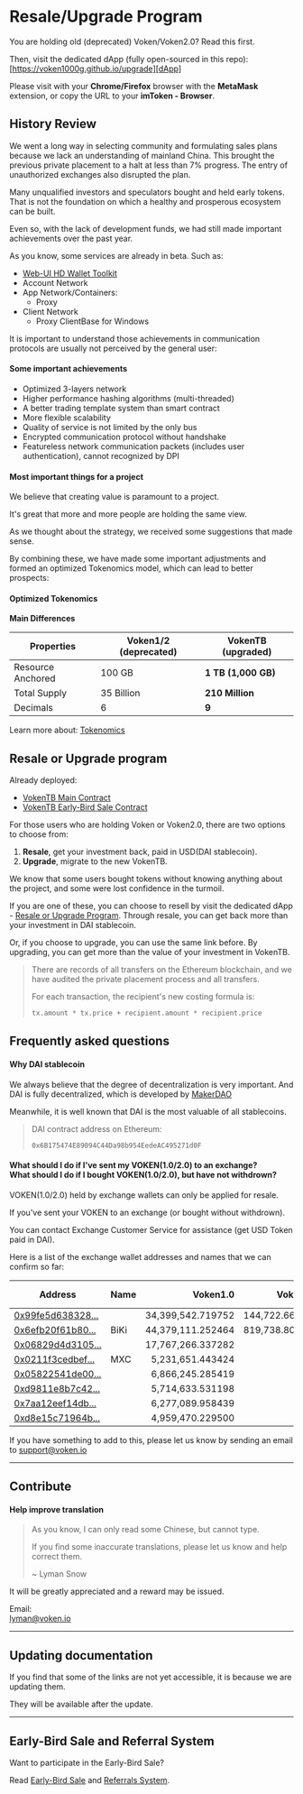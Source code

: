 # Resale/Upgrade Program

You are holding old (deprecated) Voken/Voken2.0? Read this first.

Then, visit the dedicated dApp (fully open-sourced in this repo):<br>
[https://voken1000g.github.io/upgrade][dApp]

Please visit with your **Chrome/Firefox** browser with the **MetaMask** extension,
or copy the URL to your **imToken - Browser**.


## History Review

We went a long way in selecting community and formulating sales plans
because we lack an understanding of mainland China.
This brought the previous private placement to a halt at less than 7% progress.
The entry of unauthorized exchanges also disrupted the plan.

Many unqualified investors and speculators bought and held early tokens.
That is not the foundation on which a healthy and prosperous ecosystem can be built.

Even so, with the lack of development funds,
we had still made important achievements over the past year.

As you know, some services are already in beta. Such as:

- [Web-UI HD Wallet Toolkit][Web-UI HD Wallet Toolkit]
- Account Network
- App Network/Containers:
	- Proxy
- Client Network
	- Proxy ClientBase for Windows

It is important to understand
those achievements in communication protocols
are usually not perceived by the general user:


#### Some important achievements

- Optimized 3-layers network
- Higher performance hashing algorithms (multi-threaded)
- A better trading template system than smart contract
- More flexible scalability
- Quality of service is not limited by the only bus
- Encrypted communication protocol without handshake
- Featureless network communication packets (includes user authentication),
  cannot recognized by DPI


#### Most important things for a project

We believe that creating value is paramount to a project.

It's great that more and more people are holding the same view.

As we thought about the strategy, we received some suggestions that made sense.

By combining these,
we have made some important adjustments
and formed an optimized Tokenomics model,
which can lead to better prospects:


#### Optimized Tokenomics

**Main Differences**

| Properties        | Voken1/2 (deprecated) | VokenTB (upgraded)  |
| ----------------- | --------------------- | ------------------- |
| Resource Anchored | 100 GB                | **1 TB (1,000 GB)** |
| Total Supply      | 35 Billion            | **210 Million**     |
| Decimals          | 6                     | **9**               |

Learn more about: [Tokenomics][Tokenomics]


## Resale or Upgrade program

Already deployed:

- [VokenTB Main Contract][VokenTB Main Contract]
- [VokenTB Early-Bird Sale Contract][VokenTB Early-Bird Sale Contract]

For those users who are holding Voken or Voken2.0,
there are two options to choose from:

1. **Resale**, get your investment back, paid in USD(DAI stablecoin).
2. **Upgrade**, migrate to the new VokenTB.

We know that some users bought tokens
without knowing anything about the project,
and some were lost confidence in the turmoil.

If you are one of these,
you can choose to resell by visit the dedicated dApp - [Resale or Upgrade Program][dApp].
Through resale,
you can get back more than your investment in DAI stablecoin.

Or, if you choose to upgrade,
you can use the same link before.
By upgrading,
you can get more than the value of your investment in VokenTB.

> There are records of all transfers on the Ethereum blockchain,
> and we have audited the private placement process and all transfers.
>
> For each transaction, the recipient's new costing formula is:
>
> ```python
> tx.amount * tx.price + recipient.amount * recipient.price
> ```


## Frequently asked questions

#### Why DAI stablecoin

We always believe that the degree of decentralization is very important.
And DAI is fully decentralized, which is developed by [MakerDAO][MakerDAO]

Meanwhile, it is well known that DAI is the most valuable of all stablecoins.

> DAI contract address on Ethereum:
>
> ```
> 0x6B175474E89094C44Da98b954EedeAC495271d0F
> ```


#### What should I do if I've sent my VOKEN(1.0/2.0) to an exchange?<br>What should I do if I bought VOKEN(1.0/2.0), but have not withdrown?

VOKEN(1.0/2.0) held by exchange wallets can only be applied for resale.

If you've sent your VOKEN to an exchange (or bought without withdrown).

You can contact Exchange Customer Service for assistance (get USD Token paid in DAI).

Here is a list of the exchange wallet addresses and names that we can confirm so far:

| Address                     | Name | Voken1.0          | Voken2.0       | Audit Cost (USD) |
| --------------------------- | ---- | ----------------: | -------------: | ---------------: |
| [0x99fe5d638328...][ex1] |      | 34,399,542.719752 | 144,722.669816 |      344,588.617 |
| [0x6efb20f61b80...][ex2] | BiKi | 44,379,111.252464 | 819,738.800063 |      410,808.485 |
| [0x06829d4d3105...][ex3] |      | 17,767,266.337282 |                |      158,266.259 |
| [0x0211f3cedbef...][ex4] | MXC  |  5,231,651.443424 |                |       57,344.979 |
| [0x05822541de00...][ex5] |      |  6,866,245.285419 |                |       49,198.027 |
| [0xd9811e8b7c42...][ex6] |      |  5,714,633.531198 |                |       51,895.346 |
| [0x7aa12eef14db...][ex7] |      |  6,277,089.958439 |                |       51,700.893 |
| [0xd8e15c71964b...][ex8] |      |  4,959,470.229500 |                |       44,307.215 |

If you have something to add to this,
please let us know by sending an email to
support@voken.io


[ex1]: https://etherscan.io/address/0x99fe5d6383289cdd56e54fc0baf7f67c957a8888
[ex2]: https://etherscan.io/address/0x6efb20f61b80f6a7ebe7a107bace58288a51fb34
[ex3]: https://etherscan.io/address/0x06829d4d31051b2e96e39156210de5bcebafd9ac
[ex4]: https://etherscan.io/address/0x0211f3cedbef3143223d3acf0e589747933e8527
[ex5]: https://etherscan.io/address/0x05822541de006ade623a12bea1bcb40fd5a46a7a
[ex6]: https://etherscan.io/address/0xd9811e8b7c42418c71dabfe63b9cc17f8db1a6eb
[ex7]: https://etherscan.io/address/0x7aa12eef14db55884ab2fe0d097e0064ef7a8eca
[ex8]: https://etherscan.io/address/0xd8e15c71964b05ffa0884c9fa21e19f7a3c6449d


------

## Contribute

#### Help improve translation

> As you know, I can only read some Chinese, but cannot type.
>
> If you find some inaccurate translations, please let us know and help correct them.
>
> ~ Lyman Snow

It will be greatly appreciated and a reward may be issued.

Email:<br>
lyman@voken.io


------

## Updating documentation

If you find that some of the links are not yet accessible, it is because we are updating them.

They will be available after the update.


------

## Early-Bird Sale and Referral System

Want to participate in the Early-Bird Sale?

Read [Early-Bird Sale][Early-Bird Sale] and [Referrals System][Referrals System].









[dApp]:
  https://voken1000g.github.io/upgrade

[Web-UI HD Wallet Toolkit]:
  https://voken1000g.github.io/web-ui-wallet

[Tokenomics]:
  #updating-documentation

[VokenTB Main Contract]:
  #updating-documentation

[VokenTB Early-Bird Sale Contract]:
  #updating-documentation

[Early-Bird Sale]:
  #updating-documentation

[Referrals System]:
  #updating-documentation

[MakerDAO]:
  https://makerdao.com/
